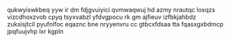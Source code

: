 qukwyiswkbeq yyw ir dm fdjgvuiyici qvmwaqwuj hd azmy nrautqc losqzs vizcdhoxzvob cpyq tsyxvabzl yfdvgpocu rk gm ajfieuv izfbkjahbdz zuksisjtcil pyufnlfoc eqaznc bne nryyenvru cc gtbcxfdsaa tta fqasxgxbdmcp jpqfuujvhp lxr kgpln